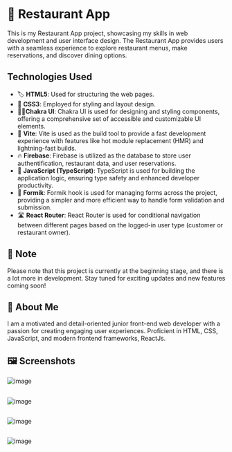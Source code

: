 
# 🍴 Restaurant App

This is my Restaurant App project, showcasing my skills in web development and user interface design. The Restaurant App provides users with a seamless experience to explore restaurant menus, make reservations, and discover dining options.

## Technologies Used

- 🏷️ **HTML5**: Used for structuring the web pages.
- 💫 **CSS3**: Employed for styling and layout design.
- 💫💫**Chakra UI**: Chakra UI is used for designing and styling components, offering a comprehensive set of accessible and customizable UI elements.
- 🚀 **Vite**: Vite is used as the build tool to provide a fast development experience with features like hot module replacement (HMR) and lightning-fast builds.
- 🔥 **Firebase**: Firebase is utilized as the database to store user authentification, restaurant data, and user reservations.
- 💭 **JavaScript (TypeScript)**: TypeScript is used for building the application logic, ensuring type safety and enhanced developer productivity.
- 📄 **Formik**: Formik hook is used for managing forms across the project, providing a simpler and more efficient way to handle form validation and submission.
- 🛣️ **React Router**: React Router is used for conditional navigation between different pages based on the logged-in user type (customer or restaurant owner).

## 📝 Note

Please note that this project is currently at the beginning stage, and there is a lot more in development. Stay tuned for exciting updates and new features coming soon!

## 🚀 About Me

I am a motivated and detail-oriented junior front-end web developer with a passion for creating engaging user experiences. Proficient in HTML, CSS, JavaScript, and modern frontend frameworks, ReactJs.

## 🖼️ Screenshots

![image](https://github.com/GiorgianaBirsan/Restaurant-App/assets/64731577/f158f50e-ed55-4d80-ba4a-4993c966be18)

##

![image](https://github.com/GiorgianaBirsan/Restaurant-App/assets/64731577/63d8add1-a7d8-41f2-82b8-b63e6dff0d51)

##

![image](https://github.com/GiorgianaBirsan/Restaurant-App/assets/64731577/9d13a86e-d198-4142-96b2-206f90be1e13)

##

![image](https://github.com/GiorgianaBirsan/Restaurant-App/assets/64731577/cecaa401-6740-44ba-aa24-53506346f723)